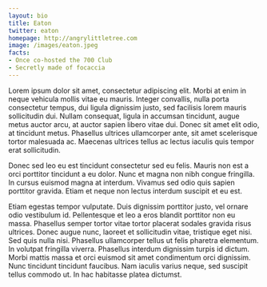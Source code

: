 ```yaml
---
layout: bio
title: Eaton
twitter: eaton
homepage: http://angrylittletree.com
image: /images/eaton.jpeg
facts: 
- Once co-hosted the 700 Club
- Secretly made of focaccia
---
```

Lorem ipsum dolor sit amet, consectetur adipiscing elit. Morbi at enim in neque vehicula mollis vitae eu mauris. Integer convallis, nulla porta consectetur tempus, dui ligula dignissim justo, sed facilisis lorem mauris sollicitudin dui. Nullam consequat, ligula in accumsan tincidunt, augue metus auctor arcu, at auctor sapien libero vitae dui. Donec sit amet elit odio, at tincidunt metus. Phasellus ultrices ullamcorper ante, sit amet scelerisque tortor malesuada ac. Maecenas ultrices tellus ac lectus iaculis quis tempor erat sollicitudin.

Donec sed leo eu est tincidunt consectetur sed eu felis. Mauris non est a orci porttitor tincidunt a eu dolor. Nunc et magna non nibh congue fringilla. In cursus euismod magna at interdum. Vivamus sed odio quis sapien porttitor gravida. Etiam et neque non lectus interdum suscipit et eu est.

Etiam egestas tempor vulputate. Duis dignissim porttitor justo, vel ornare odio vestibulum id. Pellentesque et leo a eros blandit porttitor non eu massa. Phasellus semper tortor vitae tortor placerat sodales gravida risus ultrices. Donec augue nunc, laoreet et sollicitudin vitae, tristique eget nisi. Sed quis nulla nisi. Phasellus ullamcorper tellus ut felis pharetra elementum. In volutpat fringilla viverra. Phasellus interdum dignissim turpis id dictum. Morbi mattis massa et orci euismod sit amet condimentum orci dignissim. Nunc tincidunt tincidunt faucibus. Nam iaculis varius neque, sed suscipit tellus commodo ut. In hac habitasse platea dictumst.
